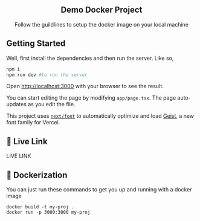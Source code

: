 <div align="center">

## Demo Docker Project

Follow the guildlines to setup the docker image on your local machine  
</div>



## Getting Started

Well, first install the dependencies and then run the server. Like so,

```bash
npm i
npm run dev #to run the server
```

Open [http://localhost:3000](http://localhost:3000) with your browser to see the result.

You can start editing the page by modifying `app/page.tsx`. The page auto-updates as you edit the file.

This project uses [`next/font`](https://nextjs.org/docs/app/building-your-application/optimizing/fonts) to automatically optimize and load [Geist](https://vercel.com/font), a new font family for Vercel.


## 🚀 Live Link

LIVE LINK

## 🐋 Dockerization

You can just run these commands to get you up and running with a docker image

```
docker build -t my-proj .
docker run -p 3000:3000 my-proj
```
